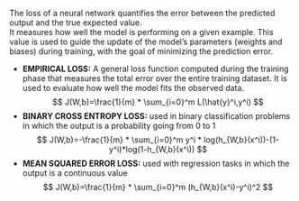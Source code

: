 The loss of a neural network quantifies the error between the predicted output and the true expected value.  
It measures how well the model is performing on a given example. This value is used to guide the update of the model’s parameters (weights and biases) during training, with the goal of minimizing the prediction error.
- **EMPIRICAL LOSS:** A general loss function computed during the training phase that measures the total error over the entire training dataset. It is used to evaluate how well the model fits the observed data.
$$
J(W,b)=\frac{1}{m} * \sum_{i=0}^m L(\hat{y}^i,y^i)
$$
- **BINARY CROSS ENTROPY LOSS:** used in binary classification problems in which the output is a probability going from 0 to 1
$$
J(W,b)=-\frac{1}{m} * \sum_{i=0}^m y^i * log(h_{W,b}(x^i))-(1-y^i)*log(1-h_{W,b}(x^i))
$$
- **MEAN SQUARED ERROR LOSS:** used with regression tasks in which the output is a continuous value
$$
J(W,b)=\frac{1}{m} * \sum_{i=0}^m (h_{W,b}(x^i)-y^i)^2
$$
